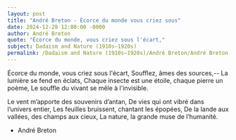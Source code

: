 ```yaml
---
layout: post
title: "André Breton - Écorce du monde vous criez sous"
date: 2024-12-28 12:00:00 -0000
author: André Breton
quote: "Écorce du monde, vous criez sous l'écart,"
subject: Dadaism and Nature (1910s–1920s)
permalink: /Dadaism and Nature (1910s–1920s)/André Breton/André Breton - Écorce du monde vous criez sous
---
```


Écorce du monde, vous criez sous l'écart,
Soufflez, âmes des sources,--
La lumière se fend en éclats,
Chaque insecte est une étoile, chaque pierre un poème,
Le souffle du vivant se mêle à l'invisible.

Le vent m’apporte des souvenirs d’antan,
De vies qui ont vibré dans l’univers entier,
Les feuilles bruissent, chantant les épopées,
De la lande aux vallées, des champs aux cieux,
La nature, la grande muse de l’humanité.

- André Breton
